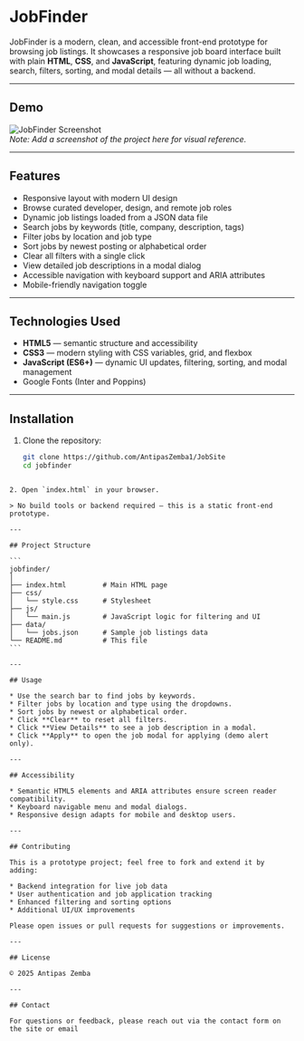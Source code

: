 # JobFinder

JobFinder is a modern, clean, and accessible front-end prototype for browsing job listings. It showcases a responsive job board interface built with plain **HTML**, **CSS**, and **JavaScript**, featuring dynamic job loading, search, filters, sorting, and modal details — all without a backend.

---

## Demo

![JobFinder Screenshot](./screenshot.png)  
*Note: Add a screenshot of the project here for visual reference.*

---

## Features

- Responsive layout with modern UI design
- Browse curated developer, design, and remote job roles
- Dynamic job listings loaded from a JSON data file
- Search jobs by keywords (title, company, description, tags)
- Filter jobs by location and job type
- Sort jobs by newest posting or alphabetical order
- Clear all filters with a single click
- View detailed job descriptions in a modal dialog
- Accessible navigation with keyboard support and ARIA attributes
- Mobile-friendly navigation toggle

---

## Technologies Used

- **HTML5** — semantic structure and accessibility
- **CSS3** — modern styling with CSS variables, grid, and flexbox
- **JavaScript (ES6+)** — dynamic UI updates, filtering, sorting, and modal management
- Google Fonts (Inter and Poppins)

---

## Installation

1. Clone the repository:

   ```bash
   git clone https://github.com/AntipasZemba1/JobSite
   cd jobfinder
````

2. Open `index.html` in your browser.

> No build tools or backend required — this is a static front-end prototype.

---

## Project Structure

```
jobfinder/
│
├── index.html         # Main HTML page
├── css/
│   └── style.css      # Stylesheet
├── js/
│   └── main.js        # JavaScript logic for filtering and UI
├── data/
│   └── jobs.json      # Sample job listings data
└── README.md          # This file
```

---

## Usage

* Use the search bar to find jobs by keywords.
* Filter jobs by location and type using the dropdowns.
* Sort jobs by newest or alphabetical order.
* Click **Clear** to reset all filters.
* Click **View Details** to see a job description in a modal.
* Click **Apply** to open the job modal for applying (demo alert only).

---

## Accessibility

* Semantic HTML5 elements and ARIA attributes ensure screen reader compatibility.
* Keyboard navigable menu and modal dialogs.
* Responsive design adapts for mobile and desktop users.

---

## Contributing

This is a prototype project; feel free to fork and extend it by adding:

* Backend integration for live job data
* User authentication and job application tracking
* Enhanced filtering and sorting options
* Additional UI/UX improvements

Please open issues or pull requests for suggestions or improvements.

---

## License

© 2025 Antipas Zemba

---

## Contact

For questions or feedback, please reach out via the contact form on the site or email


